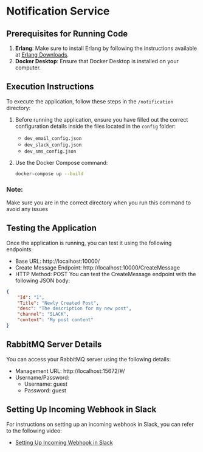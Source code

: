 # Notification Service

## Prerequisites for Running Code

1. **Erlang**: Make sure to install Erlang by following the instructions available at [Erlang Downloads](https://www.erlang.org/downloads).
2. **Docker Desktop**: Ensure that Docker Desktop is installed on your computer.

## Execution Instructions

To execute the application, follow these steps in the `/notification` directory:

1. Before running the application, ensure you have filled out the correct configuration details inside the files located in the `config` folder:
   - `dev_email_config.json`
   - `dev_slack_config.json`
   - `dev_sms_config.json`

2. Use the Docker Compose command:
   ```bash
   docker-compose up --build

### Note: 
Make sure you are in the correct directory when you run this command to avoid any issues

## Testing the Application
Once the application is running, you can test it using the following endpoints:

* Base URL: http://localhost:10000/
* Create Message Endpoint: http://localhost:10000/CreateMessage
* HTTP Method: POST
You can test the CreateMessage endpoint with the following JSON body:

```json
{
    "Id": "1",
    "Title": "Newly Created Post",
    "desc": "The description for my new post",
    "channel": "SLACK",
    "content": "My post content"
}
```


## RabbitMQ Server Details
You can access your RabbitMQ server using the following details:

* Management URL: http://localhost:15672/#/
* Username/Password:
  * Username: guest
  * Password: guest
## Setting Up Incoming Webhook in Slack
For instructions on setting up an incoming webhook in Slack, you can refer to the following video:
* [Setting Up Incoming Webhook in Slack](https://www.youtube.com/watch?v=6NJuntZSJVA)
